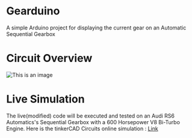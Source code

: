 # Gearduino
A simple Arduino project for displaying the current gear on an Automatic Sequential Gearbox
# Circuit Overview
![This is an image](https://github.com/RickyWanga/Gearuino/blob/main/image.png)
# Live Simulation
The live(modified) code will be executed and tested on an Audi RS6 Automatics's Sequential Gearbox with a 600 Horsepower V8 Bi-Turbo Engine.
Here is the tinkerCAD Circuits online simulation : [Link](https://www.tinkercad.com/things/2kLFSWsmm8D-gearuino)
